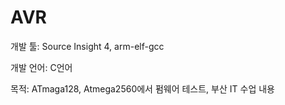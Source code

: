 # AVR

개발 툴: Source Insight 4, arm-elf-gcc

개발 언어: C언어

목적: ATmaga128, Atmega2560에서 펌웨어 테스트, 부산 IT 수업 내용
